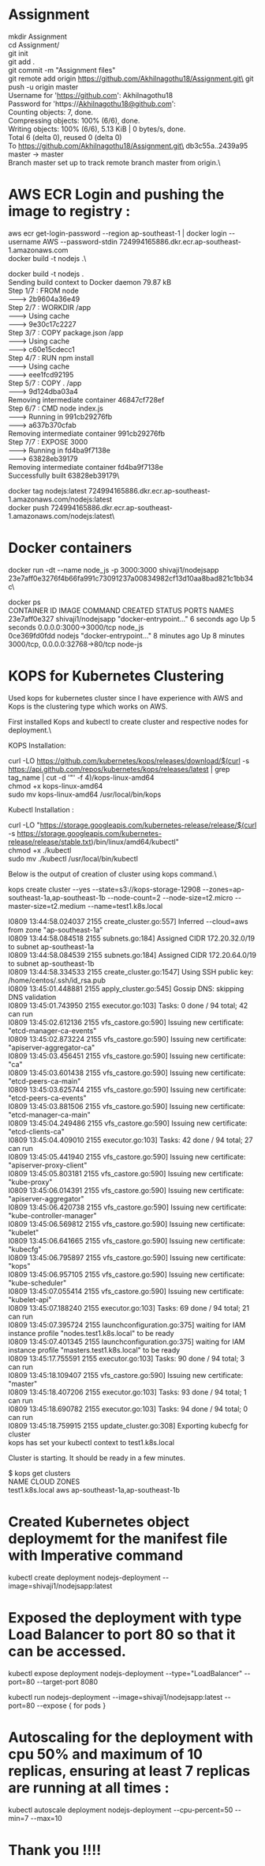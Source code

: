 # Assignment
mkdir Assignment\
cd Assignment/\
git init\
git add .\
git commit -m "Assignment files"\
git remote add origin https://github.com/Akhilnagothu18/Assignment.git\
git push -u origin master\
Username for 'https://github.com': Akhilnagothu18\
Password for 'https://Akhilnagothu18@github.com':\
Counting objects: 7, done.\
Compressing objects: 100% (6/6), done.\
Writing objects: 100% (6/6), 5.13 KiB | 0 bytes/s, done.\
Total 6 (delta 0), reused 0 (delta 0)\
To https://github.com/Akhilnagothu18/Assignment.git\
   db3c55a..2439a95  master -> master\
Branch master set up to track remote branch master from origin.\

# AWS ECR Login and pushing the image to registry :

aws ecr get-login-password --region ap-southeast-1 | docker login --username AWS --password-stdin 724994165886.dkr.ecr.ap-southeast-1.amazonaws.com\
docker build -t nodejs .\

docker build -t nodejs .\
Sending build context to Docker daemon 79.87 kB\
Step 1/7 : FROM node\
 ---> 2b9604a36e49\
Step 2/7 : WORKDIR /app\
 ---> Using cache\
 ---> 9e30c17c2227\
Step 3/7 : COPY package.json /app\
 ---> Using cache\
 ---> c60e15cdecc1\
Step 4/7 : RUN npm install\
 ---> Using cache\
 ---> eee1fcd92195\
Step 5/7 : COPY . /app\
 ---> 9d124dba03a4\
Removing intermediate container 46847cf728ef\
Step 6/7 : CMD node index.js\
 ---> Running in 991cb29276fb\
 ---> a637b370cfab\
Removing intermediate container 991cb29276fb\
Step 7/7 : EXPOSE 3000\
 ---> Running in fd4ba9f7138e\
 ---> 63828eb39179\
Removing intermediate container fd4ba9f7138e\
Successfully built 63828eb39179\

docker tag nodejs:latest 724994165886.dkr.ecr.ap-southeast-1.amazonaws.com/nodejs:latest\
docker push 724994165886.dkr.ecr.ap-southeast-1.amazonaws.com/nodejs:latest\

# Docker containers

docker run -dt --name node_js -p 3000:3000 shivaji1/nodejsapp\
23e7aff0e3276f4b66fa991c73091237a00834982cf13d10aa8bad821c1bb34c\

docker ps\
CONTAINER ID        IMAGE                COMMAND                  CREATED             STATUS              PORTS                             NAMES\
23e7aff0e327        shivaji1/nodejsapp   "docker-entrypoint..."   6 seconds ago       Up 5 seconds        0.0.0.0:3000->3000/tcp            node_js\
0ce369fd0fdd        nodejs               "docker-entrypoint..."   8 minutes ago       Up 8 minutes        3000/tcp, 0.0.0.0:32768->80/tcp   node-js

# KOPS for Kubernetes Clustering

Used kops for kubernetes cluster since I have experience with AWS and Kops is the clustering type which works on AWS.

First installed Kops and kubectl to create cluster and respective nodes for deployment.\

KOPS Installation:

curl -LO https://github.com/kubernetes/kops/releases/download/$(curl -s https://api.github.com/repos/kubernetes/kops/releases/latest | grep tag_name | cut -d '"' -f 4)/kops-linux-amd64\
chmod +x kops-linux-amd64\
sudo mv kops-linux-amd64 /usr/local/bin/kops

Kubectl Installation :

curl -LO "https://storage.googleapis.com/kubernetes-release/release/$(curl -s https://storage.googleapis.com/kubernetes-release/release/stable.txt)/bin/linux/amd64/kubectl"\
chmod +x ./kubectl\
sudo mv ./kubectl /usr/local/bin/kubectl

Below is the output of creation of cluster using kops command.\

kops create cluster --yes --state=s3://kops-storage-12908 --zones=ap-southeast-1a,ap-southeast-1b --node-count=2 --node-size=t2.micro --master-size=t2.medium --name=test1.k8s.local

I0809 13:44:58.024037    2155 create_cluster.go:557] Inferred --cloud=aws from zone "ap-southeast-1a"\
I0809 13:44:58.084518    2155 subnets.go:184] Assigned CIDR 172.20.32.0/19 to subnet ap-southeast-1a\
I0809 13:44:58.084539    2155 subnets.go:184] Assigned CIDR 172.20.64.0/19 to subnet ap-southeast-1b\
I0809 13:44:58.334533    2155 create_cluster.go:1547] Using SSH public key: /home/centos/.ssh/id_rsa.pub\
I0809 13:45:01.448881    2155 apply_cluster.go:545] Gossip DNS: skipping DNS validation\
I0809 13:45:01.743950    2155 executor.go:103] Tasks: 0 done / 94 total; 42 can run\
I0809 13:45:02.612136    2155 vfs_castore.go:590] Issuing new certificate: "etcd-manager-ca-events"\
I0809 13:45:02.873224    2155 vfs_castore.go:590] Issuing new certificate: "apiserver-aggregator-ca"\
I0809 13:45:03.456451    2155 vfs_castore.go:590] Issuing new certificate: "ca"\
I0809 13:45:03.601438    2155 vfs_castore.go:590] Issuing new certificate: "etcd-peers-ca-main"\
I0809 13:45:03.625744    2155 vfs_castore.go:590] Issuing new certificate: "etcd-peers-ca-events"\
I0809 13:45:03.881506    2155 vfs_castore.go:590] Issuing new certificate: "etcd-manager-ca-main"\
I0809 13:45:04.249486    2155 vfs_castore.go:590] Issuing new certificate: "etcd-clients-ca"\
I0809 13:45:04.409010    2155 executor.go:103] Tasks: 42 done / 94 total; 27 can run\
I0809 13:45:05.441940    2155 vfs_castore.go:590] Issuing new certificate: "apiserver-proxy-client"\
I0809 13:45:05.803181    2155 vfs_castore.go:590] Issuing new certificate: "kube-proxy"\
I0809 13:45:06.014391    2155 vfs_castore.go:590] Issuing new certificate: "apiserver-aggregator"\
I0809 13:45:06.420738    2155 vfs_castore.go:590] Issuing new certificate: "kube-controller-manager"\
I0809 13:45:06.569812    2155 vfs_castore.go:590] Issuing new certificate: "kubelet"\
I0809 13:45:06.641665    2155 vfs_castore.go:590] Issuing new certificate: "kubecfg"\
I0809 13:45:06.795897    2155 vfs_castore.go:590] Issuing new certificate: "kops"\
I0809 13:45:06.957105    2155 vfs_castore.go:590] Issuing new certificate: "kube-scheduler"\
I0809 13:45:07.055414    2155 vfs_castore.go:590] Issuing new certificate: "kubelet-api"\
I0809 13:45:07.188240    2155 executor.go:103] Tasks: 69 done / 94 total; 21 can run\
I0809 13:45:07.395724    2155 launchconfiguration.go:375] waiting for IAM instance profile "nodes.test1.k8s.local" to be ready\
I0809 13:45:07.401345    2155 launchconfiguration.go:375] waiting for IAM instance profile "masters.test1.k8s.local" to be ready\
I0809 13:45:17.755591    2155 executor.go:103] Tasks: 90 done / 94 total; 3 can run\
I0809 13:45:18.109407    2155 vfs_castore.go:590] Issuing new certificate: "master"\
I0809 13:45:18.407206    2155 executor.go:103] Tasks: 93 done / 94 total; 1 can run\
I0809 13:45:18.690782    2155 executor.go:103] Tasks: 94 done / 94 total; 0 can run\
I0809 13:45:18.759915    2155 update_cluster.go:308] Exporting kubecfg for cluster\
kops has set your kubectl context to test1.k8s.local

Cluster is starting.  It should be ready in a few minutes.

$ kops get clusters\
NAME            CLOUD   ZONES\
test1.k8s.local aws     ap-southeast-1a,ap-southeast-1b

# Created Kubernetes object deploymemt for the manifest file with Imperative command

kubectl create deployment nodejs-deployment --image=shivaji1/nodejsapp:latest

# Exposed the deployment with type Load Balancer to port 80 so that it can be accessed.

kubectl expose deployment nodejs-deployment --type="LoadBalancer" --port=80 --target-port 8080

kubectl run nodejs-deployment --image=shivaji1/nodejsapp:latest --port=80 --expose { for pods }

# Autoscaling for the deployment with cpu 50% and maximum of 10 replicas, ensuring at least 7 replicas are running at all times :

kubectl autoscale deployment nodejs-deployment --cpu-percent=50 --min=7 --max=10


# Thank you !!!!






